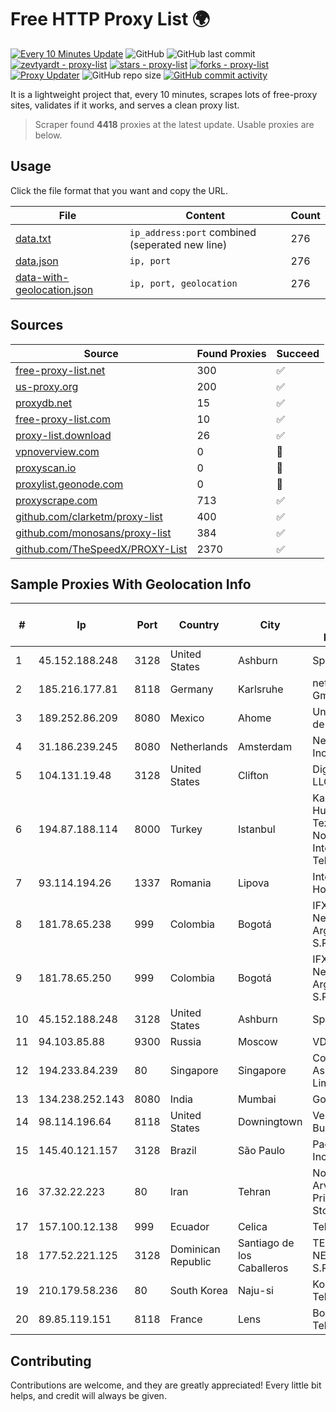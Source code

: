 
# Free HTTP Proxy List 🌍

[![Every 10 Minutes Update](https://github.com/mertguvencli/http-proxy-list/actions/workflows/main.yml/badge.svg?branch=main)](https://github.com/mertguvencli/http-proxy-list/actions/workflows/main.yml)
![GitHub](https://img.shields.io/github/license/mertguvencli/http-proxy-list)
![GitHub last commit](https://img.shields.io/github/last-commit/mertguvencli/http-proxy-list)
[![zevtyardt - proxy-list](https://img.shields.io/static/v1?label=zevtyardt&message=proxy-list&color=blue&logo=github)](https://github.com/zevtyardt/proxy-list "Go to GitHub repo")
[![stars - proxy-list](https://img.shields.io/github/stars/zevtyardt/proxy-list?style=social)](https://github.com/zevtyardt/proxy-list)
[![forks - proxy-list](https://img.shields.io/github/forks/zevtyardt/proxy-list?style=social)](https://github.com/zevtyardt/proxy-list)
[![Proxy Updater](https://github.com/zevtyardt/proxy-list/workflows/Proxy%20Updater/badge.svg)](https://github.com/zevtyardt/proxy-list/actions?query=workflow:"Proxy+Updater")
![GitHub repo size](https://img.shields.io/github/repo-size/zevtyardt/proxy-list)
[![GitHub commit activity](https://img.shields.io/github/commit-activity/m/zevtyardt/proxy-list?logo=commits)](https://github.com/zevtyardt/proxy-list/commits/main)

It is a lightweight project that, every 10 minutes, scrapes lots of free-proxy sites, validates if it works, and serves a clean proxy list.

> Scraper found **4418** proxies at the latest update. Usable proxies are below.

## Usage

Click the file format that you want and copy the URL.

|File|Content|Count|
|----|-------|-----|
|[data.txt](https://raw.githubusercontent.com/mertguvencli/http-proxy-list/main/proxy-list/data.txt)|`ip_address:port` combined (seperated new line)|276|
|[data.json](https://raw.githubusercontent.com/mertguvencli/http-proxy-list/main/proxy-list/data.json)|`ip, port`|276|
|[data-with-geolocation.json](https://raw.githubusercontent.com/mertguvencli/http-proxy-list/main/proxy-list/data-with-geolocation.json)|`ip, port, geolocation`|276|

## Sources

|Source|Found Proxies|Succeed|
|------|-------------|-------|
|[free-proxy-list.net](https://free-proxy-list.net)|300|✅|
|[us-proxy.org](https://www.us-proxy.org)|200|✅|
|[proxydb.net](http://proxydb.net)|15|✅|
|[free-proxy-list.com](https://free-proxy-list.com/?page=&port=&type%5B%5D=http&type%5B%5D=https&up_time=0&search=Search)|10|✅|
|[proxy-list.download](https://www.proxy-list.download/HTTP)|26|✅|
|[vpnoverview.com](https://vpnoverview.com/privacy/anonymous-browsing/free-proxy-servers)|0|🚫|
|[proxyscan.io](https://www.proxyscan.io)|0|🚫|
|[proxylist.geonode.com](https://proxylist.geonode.com/api/proxy-list?limit=300&page=1&sort_by=lastChecked&sort_type=desc&protocols=http,https)|0|🚫|
|[proxyscrape.com](https://api.proxyscrape.com/v2/?request=displayproxies&protocol=http&timeout=10000&country=all&ssl=all&anonymity=all)|713|✅|
|[github.com/clarketm/proxy-list](https://raw.githubusercontent.com/clarketm/proxy-list/master/proxy-list-raw.txt)|400|✅|
|[github.com/monosans/proxy-list](https://raw.githubusercontent.com/monosans/proxy-list/main/proxies/http.txt)|384|✅|
|[github.com/TheSpeedX/PROXY-List](https://raw.githubusercontent.com/TheSpeedX/PROXY-List/master/http.txt)|2370|✅|


## Sample Proxies With Geolocation Info

|#|Ip|Port|Country|City|Internet Service Provider|
|-|--|----|-------|----|-------------------------|
|1|45.152.188.248|3128|United States|Ashburn|Sprint|
|2|185.216.177.81|8118|Germany|Karlsruhe|netcup GmbH|
|3|189.252.86.209|8080|Mexico|Ahome|Uninet S.A. de C.V.|
|4|31.186.239.245|8080|Netherlands|Amsterdam|NetSkope Inc|
|5|104.131.19.48|3128|United States|Clifton|DigitalOcean, LLC|
|6|194.87.188.114|8000|Turkey|Istanbul|Kadir Huseyin Tezcan Nosspeed Internet Teknolojileri|
|7|93.114.194.26|1337|Romania|Lipova|Interkvm Host SRL|
|8|181.78.65.238|999|Colombia|Bogotá|IFX Networks Argentina S.R.L|
|9|181.78.65.250|999|Colombia|Bogotá|IFX Networks Argentina S.R.L|
|10|45.152.188.248|3128|United States|Ashburn|Sprint|
|11|94.103.85.88|9300|Russia|Moscow|VDSINA|
|12|194.233.84.239|80|Singapore|Singapore|Contabo Asia Private Limited|
|13|134.238.252.143|8080|India|Mumbai|Google LLC|
|14|98.114.196.64|8118|United States|Downingtown|Verizon Business|
|15|145.40.121.157|3128|Brazil|São Paulo|Packet Host, Inc.|
|16|37.32.22.223|80|Iran|Tehran|Noyan Abr Arvan Co. ( Private Joint Stock)|
|17|157.100.12.138|999|Ecuador|Celica|Telconet S.A|
|18|177.52.221.125|3128|Dominican Republic|Santiago de los Caballeros|TELERY NETWORKS, S.R.L|
|19|210.179.58.236|80|South Korea|Naju-si|Korea Telecom|
|20|89.85.119.151|8118|France|Lens|Bouygues Telecom ISP|



## Contributing

Contributions are welcome, and they are greatly appreciated! Every
little bit helps, and credit will always be given.

